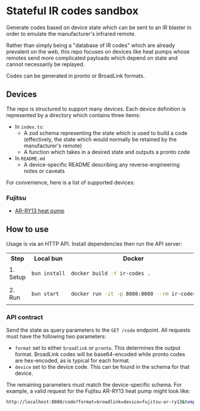 # Stateful IR codes sandbox

Generate codes based on device state which can be sent to an IR blaster in order to emulate the manufacturer's infrared remote.

Rather than simply being a "database of IR codes" which are already prevalent on the web, this repo focuses on devices like heat pumps whose remotes send more complicated payloads which depend on state and cannot necessarily be replayed.

Codes can be generated in pronto or BroadLink formats.

## Devices

The repo is structured to support many devices. Each device definition is represented by a directory which contains three items:

- In `index.ts`:
  - A zod schema representing the state which is used to build a code (effectively, the state which would normally be retained by the manufacturer's remote)
  - A function which takes in a desired state and outputs a pronto code
- In `README.md`
  - A device-specific README describing any reverse-engineering notes or caveats

For convenience, here is a list of supported devices:

### Fujitsu

- [AR-RY13 heat pump](./src/devices/fujitsu/ar-ry13/README.md)

## How to use

Usage is via an HTTP API. Install dependencies then run the API server:

<table>
<tr>
  <th>Step</th>
  <th>Local bun</th>
  <th>Docker</th>
</tr>
<tr>
<td>1. Setup</td>
<td>

```bash
bun install
```

</td>
<td>

```bash
docker build -t ir-codes .
```

</td>
</tr>
<tr>
<td>2. Run</td>
<td>

```bash
bun start
```

</td>
<td>

```bash
docker run -it -p 8080:8080 --rm ir-codes
```

</td>
</tr>
</table>

### API contract

Send the state as query parameters to the `GET /code` endpoint. All requests must have the following two parameters:

- `format` set to either `broadlink` or `pronto`. This determines the output format. BroadLink codes will be base64-encoded while pronto codes are hex-encoded, as is typical for each format.
- `device` set to the device code. This can be found in the schema for that device.

The remaining parameters must match the device-specific schema. For example, a valid request for the Fujitsu AR-RY13 heat pump might look like:

```bash
http://localhost:8080/code?format=broadlink=device=fujitsu-ar-ry13&temperatureCelsius=18&mode=heat&fanSpeed=quiet&swing=off&previousPower=off&power=on
```
